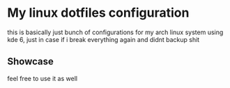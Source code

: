 # My linux dotfiles configuration

this is basically just bunch of configurations for my arch linux system using kde 6, just in case if i break everything again and didnt backup shit

## Showcase 


feel free to use it as well

